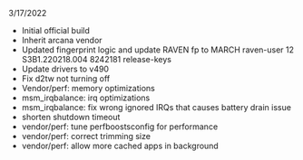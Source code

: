 3/17/2022

- Initial official build
- Inherit arcana vendor
- Updated fingerprint logic and update RAVEN fp to MARCH raven-user 12 S3B1.220218.004 8242181 release-keys
- Update drivers to v490
- Fix d2tw not turning off
- Vendor/perf: memory optimizations 
- msm_irqbalance: irq optimizations
- msm_irqbalance: fix wrong ignored IRQs that causes battery drain issue 
- shorten shutdown timeout
- vendor/perf: tune perfboostsconfig for performance
- vendor/perf: correct trimming size
- vendor/perf: allow more cached apps in background
